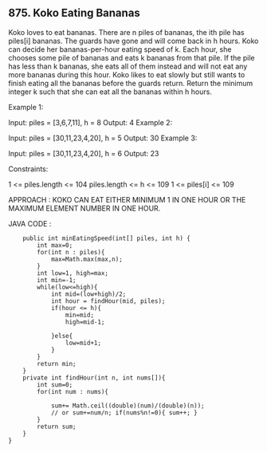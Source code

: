 ## 875. Koko Eating Bananas
Koko loves to eat bananas. There are n piles of bananas, the ith pile has piles[i] bananas. The guards have gone and will come back in h hours.
Koko can decide her bananas-per-hour eating speed of k. Each hour, she chooses some pile of bananas and eats k bananas from that pile. 
If the pile has less than k bananas, she eats all of them instead and will not eat any more bananas during this hour.
Koko likes to eat slowly but still wants to finish eating all the bananas before the guards return.
Return the minimum integer k such that she can eat all the bananas within h hours.

Example 1:

Input: piles = [3,6,7,11], h = 8
Output: 4
Example 2:

Input: piles = [30,11,23,4,20], h = 5
Output: 30
Example 3:

Input: piles = [30,11,23,4,20], h = 6
Output: 23
 
Constraints:

1 <= piles.length <= 104
piles.length <= h <= 109
1 <= piles[i] <= 109

APPROACH :  KOKO CAN EAT EITHER MINIMUM 1 IN ONE HOUR OR THE MAXIMUM ELEMENT NUMBER IN ONE HOUR.

JAVA CODE :

``` class Solution {
    public int minEatingSpeed(int[] piles, int h) {
        int max=0;
        for(int n : piles){
            max=Math.max(max,n);
        }
        int low=1, high=max;
        int min=-1;
        while(low<=high){
            int mid=(low+high)/2;
            int hour = findHour(mid, piles);
            if(hour <= h){
                min=mid;
                high=mid-1;
                
            }else{
                low=mid+1;
            }
        }
        return min;
    }
    private int findHour(int n, int nums[]){
        int sum=0;
        for(int num : nums){
            
            sum+= Math.ceil((double)(num)/(double)(n));
            // or sum+=num/n; if(nums%n!=0){ sum++; }
        }
        return sum;
    }
}
